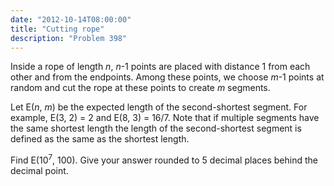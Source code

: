 ```yaml
---
date: "2012-10-14T08:00:00"
title: "Cutting rope"
description: "Problem 398"
---
```


<p>
Inside a rope of length <var>n</var>, <var>n</var>-1 points are placed with distance 1 from each other and from the endpoints. Among these points, we choose <var>m</var>-1 points at random and cut the rope at these points to create <var>m</var> segments.
</p>
<p>
Let E(<var>n</var>, <var>m</var>) be the expected length of the second-shortest segment.
For example, E(3, 2) = 2 and E(8, 3) = 16/7.
Note that if multiple segments have the same shortest length the length of the second-shortest segment is defined as the same as the shortest length.
</p>
<p>
Find E(10<sup>7</sup>, 100).
Give your answer rounded to 5 decimal places behind the decimal point.
</p>

